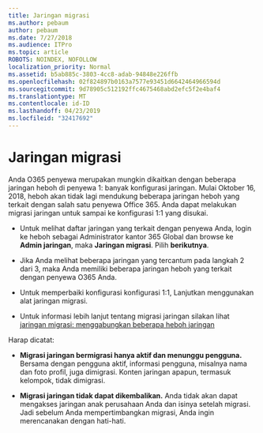 ```yaml
---
title: Jaringan migrasi
ms.author: pebaum
author: pebaum
ms.date: 7/27/2018
ms.audience: ITPro
ms.topic: article
ROBOTS: NOINDEX, NOFOLLOW
localization_priority: Normal
ms.assetid: b5ab885c-3803-4cc8-adab-94848e226ffb
ms.openlocfilehash: 02f824897b0163a7577e93451d6642464966594d
ms.sourcegitcommit: 9d78905c512192ffc4675468abd2efc5f2e4baf4
ms.translationtype: MT
ms.contentlocale: id-ID
ms.lasthandoff: 04/23/2019
ms.locfileid: "32417692"
---
```

# <a name="network-migration"></a>Jaringan migrasi

Anda O365 penyewa merupakan mungkin dikaitkan dengan beberapa jaringan heboh di penyewa 1: banyak konfigurasi jaringan. Mulai Oktober 16, 2018, heboh akan tidak lagi mendukung beberapa jaringan heboh yang terkait dengan salah satu penyewa Office 365. Anda dapat melakukan migrasi jaringan untuk sampai ke konfigurasi 1:1 yang disukai.
  
- Untuk melihat daftar jaringan yang terkait dengan penyewa Anda, login ke heboh sebagai Administrator kantor 365 Global dan browse ke **Admin jaringan**, maka **Jaringan migrasi**. Pilih **berikutnya**.
    
- Jika Anda melihat beberapa jaringan yang tercantum pada langkah 2 dari 3, maka Anda memiliki beberapa jaringan heboh yang terkait dengan penyewa O365 Anda.
    
- Untuk memperbaiki konfigurasi konfigurasi 1:1, Lanjutkan menggunakan alat jaringan migrasi.
    
- Untuk informasi lebih lanjut tentang migrasi jaringan silakan lihat [jaringan migrasi: menggabungkan beberapa heboh jaringan](https://support.office.com/article/a22c1b20-9231-4ce2-a916-392b1056d002)
    
Harap dicatat:
  
- **Migrasi jaringan bermigrasi hanya aktif dan menunggu pengguna.** Bersama dengan pengguna aktif, informasi pengguna, misalnya nama dan foto profil, juga dimigrasi. Konten jaringan apapun, termasuk kelompok, tidak dimigrasi. 
    
- **Migrasi jaringan tidak dapat dikembalikan.** Anda tidak akan dapat mengakses jaringan anak perusahaan Anda dan isinya setelah migrasi. Jadi sebelum Anda mempertimbangkan migrasi, Anda ingin merencanakan dengan hati-hati. 
    

